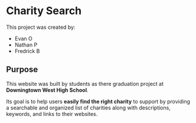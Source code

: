 # Charity Search

This project was created by:

- Evan O  
- Nathan P
- Fredrick B

## Purpose

This website was built by students as there graduation project at **Downingtown West High School**.

Its goal is to help users **easily find the right charity** to support by providing a searchable and organized list of charities along with descriptions, keywords, and links to their websites.



